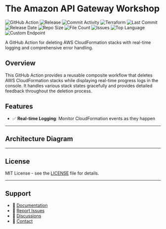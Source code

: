 # The Amazon API Gateway Workshop

![GitHub Action](https://img.shields.io/badge/GitHub-Action-blue?logo=github)&nbsp;![Release](https://github.com/subhamay-bhattacharyya/4316-api-gateway-tf/actions/workflows/release.yaml/badge.svg)&nbsp;![Commit Activity](https://img.shields.io/github/commit-activity/t/subhamay-bhattacharyya/4316-api-gateway-tf)&nbsp;![Terraform](https://img.shields.io/badge/AWS-Terraform-orange?logo=amazonaws)&nbsp;![Last Commit](https://img.shields.io/github/last-commit/subhamay-bhattacharyya/4316-api-gateway-tf)&nbsp;![Release Date](https://img.shields.io/github/release-date/subhamay-bhattacharyya/4316-api-gateway-tf)&nbsp;![Repo Size](https://img.shields.io/github/repo-size/subhamay-bhattacharyya/4316-api-gateway-tf)&nbsp;![File Count](https://img.shields.io/github/directory-file-count/subhamay-bhattacharyya/4316-api-gateway-tf)&nbsp;![Issues](https://img.shields.io/github/issues/subhamay-bhattacharyya/4316-api-gateway-tf)&nbsp;![Top Language](https://img.shields.io/github/languages/top/subhamay-bhattacharyya/4316-api-gateway-tf)&nbsp;![Custom Endpoint](https://img.shields.io/endpoint?url=https://gist.githubusercontent.com/bsubhamay/79f0c85a63e1e08d68684952bf914f2b/raw/4316-api-gateway-tf.json?)


A GitHub Action for deleting AWS CloudFormation stacks with real-time logging and comprehensive error handling.

## Overview

This GitHub Action provides a reusable composite workflow that deletes AWS CloudFormation stacks while displaying real-time progress logs in the console. It handles various stack states gracefully and provides detailed feedback throughout the deletion process.

## Features

- ✅ **Real-time Logging**: Monitor CloudFormation events as they happen

---

## Architecture Diagram


---

## License

MIT License - see the [LICENSE](LICENSE) file for details.

---

## Support

- 📖 [Documentation](https://github.com/subhamay-bhattacharyya/4316-api-gateway-tf/wiki)
- 🐛 [Report Issues](https://github.com/subhamay-bhattacharyya/4316-api-gateway-tf/issues)
- 💬 [Discussions](https://github.com/subhamay-bhattacharyya/4316-api-gateway-tf/discussions)
- 📧 [Contact](mailto:support@subhamay.aws@gmail.com)